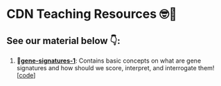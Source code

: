 # CDN Teaching Resources 🤓🧠

## See our material below 👇:
1. 💊**[gene-signatures-1](https://github.com/CellDiscoveryNetwork/teaching-resources/blob/main/gene-signatures-1/gene-signatures.html)**: Contains basic concepts on what are gene signatures and how should we score, interpret, and interrogate them! [[code](https://github.com/CellDiscoveryNetwork/teaching-resources/blob/main/gene-signatures-1/gene-signatures.qmd)]
